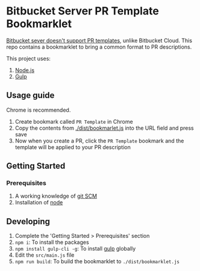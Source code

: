 # Bitbucket Server PR Template Bookmarklet

[Bitbucket sever doesn't support PR templates](https://jira.atlassian.com/browse/BSERV-8663), unlike Bitbucket Cloud. This repo contains a bookmarklet to bring a common format to PR descriptions.

This project uses:

1. [Node.js](https://nodejs.org/)
1. [Gulp](https://gulpjs.com/)

## Usage guide

Chrome is recommended.

1. Create bookmark called `PR Template` in Chrome
1. Copy the contents from [./dist/bookmarlet.js](./dist/bookmarlet.js) into the URL field and press save
1. Now when you create a PR, click the `PR Template` bookmark and the template will be applied to your PR description

## Getting Started

### Prerequisites

1. A working knowledge of [git SCM](https://git-scm.com/downloads)
1. Installation of [node](https://nodejs.org/en/download/)

## Developing

1. Complete the 'Getting Started > Prerequisites' section
1. `npm i`: To install the packages
1. `npm install gulp-cli -g`: To install [gulp](https://gulpjs.com/) globally
1. Edit the `src/main.js` file
1. `npm run build`: To build the bookmarklet to `./dist/bookmarklet.js`

